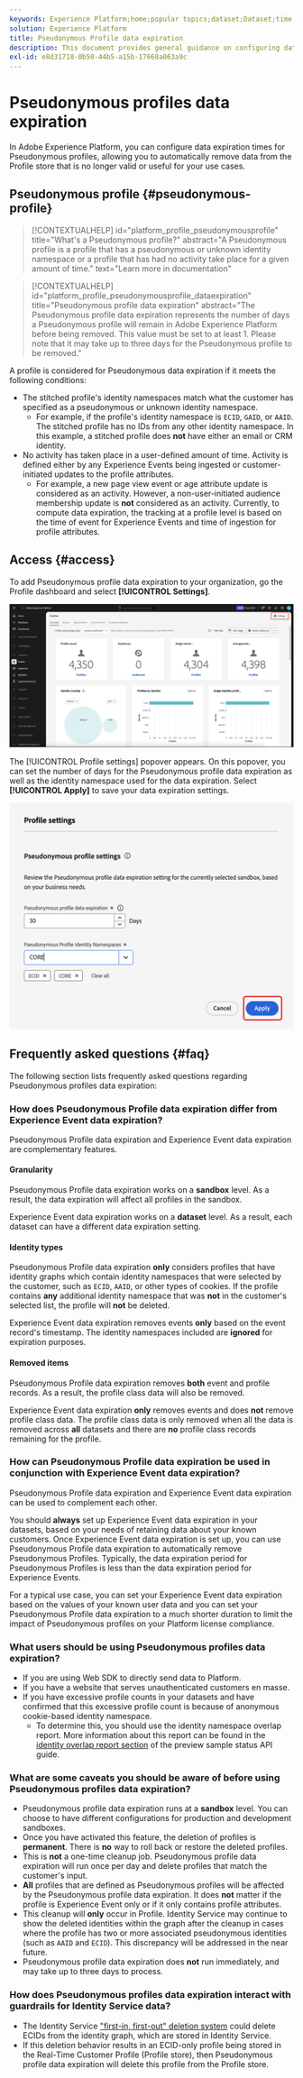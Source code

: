 ```yaml
---
keywords: Experience Platform;home;popular topics;dataset;Dataset;time to live;ttl;time-to-live;pseudonymous;pseudonymous profiles;data expiry;expiry;
solution: Experience Platform
title: Pseudonymous Profile data expiration
description: This document provides general guidance on configuring data expiration for Pseudonymous Profiles within Adobe Experience Platform.
exl-id: e8d31718-0b50-44b5-a15b-17668a063a9c
---
```

# Pseudonymous profiles data expiration

In Adobe Experience Platform, you can configure data expiration times for Pseudonymous profiles, allowing you to automatically remove data from the Profile store that is no longer valid or useful for your use cases.

## Pseudonymous profile {#pseudonymous-profile}

>[!CONTEXTUALHELP]
>id="platform_profile_pseudonymousprofile"
>title="What's a Pseudonymous profile?"
>abstract="A Pseudonymous profile is a profile that has a pseudonymous or unknown identity namespace or a profile that has had no activity take place for a given amount of time."
>text="Learn more in documentation"

>[!CONTEXTUALHELP]
>id="platform_profile_pseudonymousprofile_dataexpiration"
>title="Pseudonymous profile data expiration"
>abstract="The Pseudonymous profile data expiration represents the number of days a Pseudonymous profile will remain in Adobe Experience Platform before being removed. This value must be set to at least 1. Please note that it may take up to three days for the Pseudonymous profile to be removed."

A profile is considered for Pseudonymous data expiration if it meets the following conditions: 

- The stitched profile's identity namespaces match what the customer has specified as a pseudonymous or unknown identity namespace. 
  - For example, if the profile's identity namespace is `ECID`, `GAID`, or `AAID`. The stitched profile has no IDs from any other identity namespace. In this example, a stitched profile does **not** have either an email or CRM identity. 
- No activity has taken place in a user-defined amount of time. Activity is defined either by any Experience Events being ingested or customer-initiated updates to the profile attributes. 
  - For example, a new page view event or age attribute update is considered as an activity. However, a non-user-initiated audience membership update is **not** considered as an activity. Currently, to compute data expiration, the tracking at a profile level is based on the time of event for Experience Events and time of ingestion for profile attributes.

## Access {#access}

To add Pseudonymous profile data expiration to your organization, go the Profile dashboard and select **[!UICONTROL Settings]**.

![The Settings button on the Profile dashboard is highlighted.](./images/pseudonymous-profiles/profile-settings.png)

The [!UICONTROL Profile settings] popover appears. On this popover, you can set the number of days for the Pseudonymous profile data expiration as well as the identity namespace used for the data expiration. Select **[!UICONTROL Apply]** to save your data expiration settings.

![The popover for adding Pseudonymous profile data expiration to your organization's profiles. The Apply button is highlighted.](./images/pseudonymous-profiles/profile-settings-data-expiry.png)

## Frequently asked questions {#faq}

The following section lists frequently asked questions regarding Pseudonymous profiles data expiration:

### How does Pseudonymous Profile data expiration differ from  Experience Event data expiration?

Pseudonymous Profile data expiration and Experience Event data expiration are complementary features.

#### Granularity

Pseudonymous Profile data expiration works on a **sandbox** level. As a result, the data expiration will affect all profiles in the sandbox.

Experience Event data expiration works on a **dataset** level. As a result, each dataset can have a different data expiration setting.

#### Identity types

Pseudonymous Profile data expiration **only** considers profiles that have identity graphs which contain identity namespaces that were selected by the customer, such as `ECID`, `AAID`, or other types of cookies. If the profile contains **any** additional identity namespace that was **not** in the customer's selected list, the profile will **not** be deleted.

Experience Event data expiration removes events **only** based on the event record's timestamp. The identity namespaces included are **ignored** for expiration purposes.

#### Removed items

Pseudonymous Profile data expiration removes **both** event and profile records. As a result, the profile class data will also be removed.

Experience Event data expiration **only** removes events and does **not** remove profile class data. The profile class data is only removed when all the data is removed across **all** datasets and there are **no** profile class records remaining for the profile.

### How can Pseudonymous Profile data expiration be used in conjunction with Experience Event data expiration?

Pseudonymous Profile data expiration and Experience Event data expiration can be used to complement each other.

You should **always** set up Experience Event data expiration in your datasets, based on your needs of retaining data about your known customers. Once Experience Event data expiration is set up, you can use Pseudonymous Profile data expiration to automatically remove Pseudonymous Profiles. Typically, the data expiration period for Pseudonymous Profiles is less than the data expiration period for Experience Events.

For a typical use case, you can set your Experience Event data expiration based on the values of your known user data and you can set your Pseudonymous Profile data expiration to a much shorter duration to limit the impact of Pseudonymous profiles on your Platform license compliance.

### What users should be using Pseudonymous profiles data expiration?

- If you are using Web SDK to directly send data to Platform.
- If you have a website that serves unauthenticated customers en masse.
- If you have excessive profile counts in your datasets and have confirmed that this excessive profile count is because of anonymous cookie-based identity namespace.
  - To determine this, you should use the identity namespace overlap report. More information about this report can be found in the [identity overlap report section](./api/preview-sample-status.md#identity-overlap-report) of the preview sample status API guide.

### What are some caveats you should be aware of before using Pseudonymous profiles data expiration?

- Pseudonymous profile data expiration runs at a **sandbox** level. You can choose to have different configurations for production and development sandboxes.
- Once you have activated this feature, the deletion of profiles is **permanent**. There is **no** way to roll back or restore the deleted profiles.
- This is **not** a one-time cleanup job. Pseudonymous profile data expiration will run once per day and delete profiles that match the customer's input.
- **All** profiles that are defined as Pseudonymous profiles will be affected by the Pseudonymous profile data expiration. It does **not** matter if the profile is Experience Event only or if it only contains profile attributes.
- This cleanup will **only** occur in Profile. Identity Service may continue to show the deleted identities within the graph after the cleanup in cases where the profile has two or more associated pseudonymous identities (such as `AAID` and `ECID`). This discrepancy will be addressed in the near future.
- Pseudonymous profile data expiration does **not** run immediately, and may take up to three days to process.

### How does Pseudonymous profiles data expiration interact with guardrails for Identity Service data?

- The Identity Service ["first-in, first-out" deletion system](../identity-service/guardrails.md) could delete ECIDs from the identity graph, which are stored in Identity Service.
- If this deletion behavior results in an ECID-only profile being stored in the Real-Time Customer Profile (Profile store), then Pseudonymous profile data expiration will delete this profile from the Profile store.
